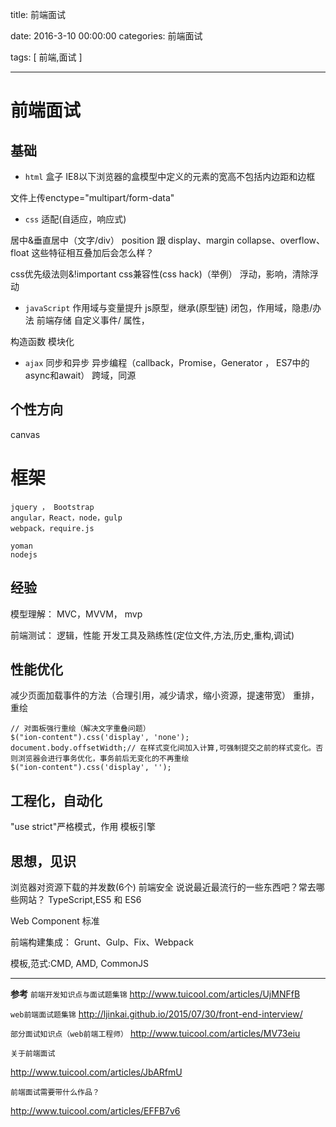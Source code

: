 title: 前端面试

date: 2016-3-10 00:00:00
categories:   前端面试


tags: [ 前端,面试 ]


---


# 前端面试
## 基础
- `html`
盒子
IE8以下浏览器的盒模型中定义的元素的宽高不包括内边距和边框

文件上传enctype="multipart/form-data"


- `css`
适配(自适应，响应式)

居中&垂直居中（文字/div）
position 跟 display、margin collapse、overflow、float 这些特征相互叠加后会怎么样？

css优先级法则&!important
css兼容性(css hack)（举例）
浮动，影响，清除浮动


- `javaScript`
作用域与变量提升
js原型，继承(原型链)
闭包，作用域，隐患/办法
前端存储
自定义事件/ 属性，

构造函数
模块化



- `ajax`
同步和异步
异步编程（callback，Promise，Generator ， ES7中的async和await）
跨域，同源


## 个性方向

canvas


# 框架
```
jquery ， Bootstrap
angular，React，node，gulp
webpack，require.js

yoman
nodejs
```


## 经验
模型理解： MVC，MVVM， mvp

前端测试： 逻辑，性能
开发工具及熟练性(定位文件,方法,历史,重构,调试)


## 性能优化
减少页面加载事件的方法（合理引用，减少请求，缩小资源，提速带宽）
重排，重绘
```
// 对面板强行重绘（解决文字重叠问题）
$("ion-content").css('display', 'none');
document.body.offsetWidth;// 在样式变化间加入计算,可强制提交之前的样式变化。否则浏览器会进行事务优化，事务前后无变化的不再重绘
$("ion-content").css('display', '');
```


## 工程化，自动化
"use strict"严格模式，作用
模板引擎


## 思想，见识
浏览器对资源下载的并发数(6个)
前端安全
说说最近最流行的一些东西吧？常去哪些网站？
TypeScript,ES5 和 ES6

Web Component 标准

前端构建集成： Grunt、Gulp、Fix、Webpack

模板,范式:CMD, AMD, CommonJS



---


**参考**
`前端开发知识点与面试题集锦`
http://www.tuicool.com/articles/UjMNFfB


`web前端面试题集锦`
http://ljinkai.github.io/2015/07/30/front-end-interview/


`部分面试知识点（web前端工程师）`
http://www.tuicool.com/articles/MV73eiu


`关于前端面试`

http://www.tuicool.com/articles/JbARfmU


`前端面试需要带什么作品？`

http://www.tuicool.com/articles/EFFB7v6


<!-- more -->
